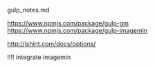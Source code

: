 gulp_notes.md

https://www.npmjs.com/package/gulp-gm
https://www.npmjs.com/package/gulp-imagemin

http://jshint.com/docs/options/

!!!!
integrate imagemin